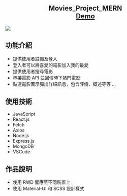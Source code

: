 <h2 align="center">
  Movies_Project_MERN<br/>
  <a href="https://lightzaytt.github.io/mern-movies-project/" target="_blank">Demo</a>
</h2>

![](https://i.imgur.com/Hj00l0L.jpg)

<h2>功能介紹</h2>

- 提供使用者註冊及登入
- 登入者可以將喜愛的電影加入我的最愛
- 提供使用者搜尋電影
- 串接電影 API 並回傳時下熱門電影
- 點選電影圖示彈出詳細訊息，包含評價、概述等等 ...

<h2>使用技術</h2>

- JavaScript
- React.js
- Fetch
- Axios
- Node.js
- Express.js
- MongoDB
- VSCode

<h2>作品說明</h2>

- 使用 RWD 響應至不同裝置上
- 使用 Material-UI 和 SCSS 設計樣式
